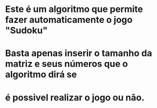 # Este é um algoritmo que permite fazer automaticamente o jogo "Sudoku"
# Basta apenas inserir o tamanho da matriz e seus números que o algoritmo dirá se 
# é possivel realizar o jogo ou não.